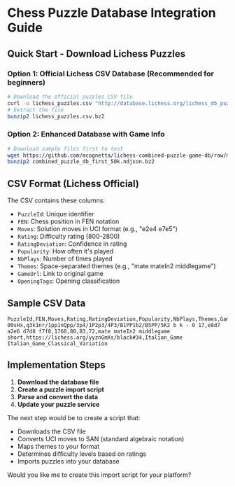 # Chess Puzzle Database Integration Guide

## Quick Start - Download Lichess Puzzles

### Option 1: Official Lichess CSV Database (Recommended for beginners)
```bash
# Download the official puzzles CSV file
curl -o lichess_puzzles.csv "http://database.lichess.org/lichess_db_puzzle.csv.bz2"
# Extract the file
bunzip2 lichess_puzzles.csv.bz2
```

### Option 2: Enhanced Database with Game Info
```bash
# Download sample files first to test
wget https://github.com/mcognetta/lichess-combined-puzzle-game-db/raw/main/combined_puzzle_db_first_50k.ndjson.bz2
bunzip2 combined_puzzle_db_first_50k.ndjson.bz2
```

## CSV Format (Lichess Official)
The CSV contains these columns:
- `PuzzleId`: Unique identifier
- `FEN`: Chess position in FEN notation
- `Moves`: Solution moves in UCI format (e.g., "e2e4 e7e5")
- `Rating`: Difficulty rating (800-2800)
- `RatingDeviation`: Confidence in rating
- `Popularity`: How often it's played
- `NbPlays`: Number of times played
- `Themes`: Space-separated themes (e.g., "mate mateIn2 middlegame")
- `GameUrl`: Link to original game
- `OpeningTags`: Opening classification

## Sample CSV Data
```csv
PuzzleId,FEN,Moves,Rating,RatingDeviation,Popularity,NbPlays,Themes,GameUrl,OpeningTags
00sHx,q3k1nr/1pp1nQpp/3p4/1P2p3/4P3/B1PP1b2/B5PP/5K2 b k - 0 17,e8d7 a2e6 d7d8 f7f8,1760,80,83,72,mate mateIn2 middlegame short,https://lichess.org/yyznGmXs/black#34,Italian_Game Italian_Game_Classical_Variation
```

## Implementation Steps

1. **Download the database file**
2. **Create a puzzle import script** 
3. **Parse and convert the data**
4. **Update your puzzle service**

The next step would be to create a script that:
- Downloads the CSV file
- Converts UCI moves to SAN (standard algebraic notation)
- Maps themes to your format
- Determines difficulty levels based on ratings
- Imports puzzles into your database

Would you like me to create this import script for your platform?
